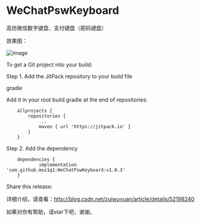 # WeChatPswKeyboard
高仿微信数字键盘、支付键盘（密码键盘）

效果图：

![image](https://github.com/zuiwuyuan/WeChatPswKeyboard/blob/master/imgs/img.gif)



To get a Git project into your build:

Step 1. Add the JitPack repository to your build file

gradle

Add it in your root build.gradle at the end of repositories:
```
	allprojects {
		repositories {
			...
			maven { url 'https://jitpack.io' }
		}
	}
```

Step 2. Add the dependency

```
	dependencies {
	        implementation 'com.github.moz1q1:WeChatPswKeyboard:v1.0.3'
	}
```

Share this release:


详细介绍，请查看：http://blog.csdn.net/zuiwuyuan/article/details/52198240

如果对你有帮助，请star下吧，谢谢。
